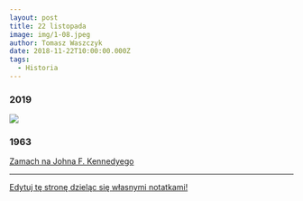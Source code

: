 ```yaml
---
layout: post
title: 22 listopada
image: img/1-08.jpeg
author: Tomasz Waszczyk
date: 2018-11-22T10:00:00.000Z
tags:
  - Historia
---
```


### 2019

<img src="https://raw.githubusercontent.com/TomaszWaszczyk/historia.waszczyk.com/master/src/assets/november/przegramy.png"/>

### 1963

<a href="https://pl.wikipedia.org/wiki/Zamach_na_Johna_F._Kennedy%E2%80%99ego" target="_blank">Zamach na Johna F. Kennedyego</a>

---

<a href="https://github.com/TomaszWaszczyk/historia.waszczyk.com/edit/master/src/content/november-22.md" target="_blank">Edytuj tę stronę dzieląc się własnymi notatkami!</a>
